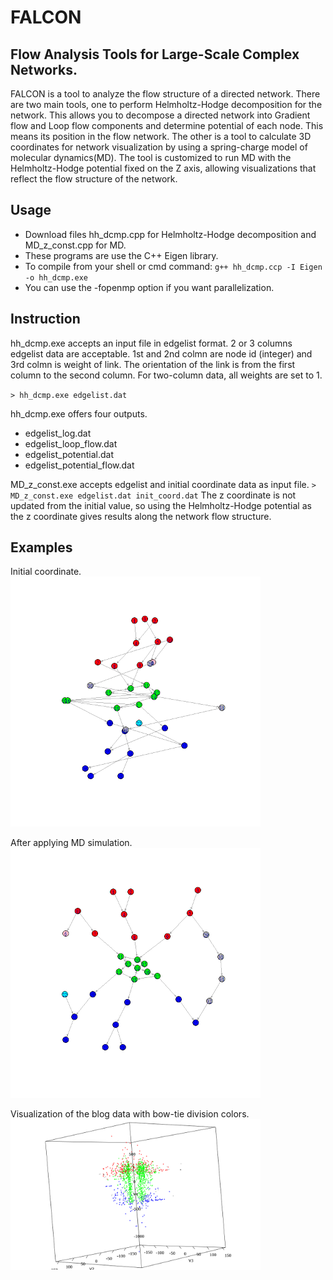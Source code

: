 # FALCON

## Flow Analysis Tools for Large-Scale Complex Networks.

FALCON is a tool to analyze the flow structure of a directed network.
There are two main tools, one to perform Helmholtz-Hodge decomposition for the network.
This allows you to decompose a directed network into Gradient flow and Loop flow components and determine potential of each node. This means its position in the flow network.
The other is a tool to calculate 3D coordinates for network visualization by using a spring-charge model of molecular dynamics(MD).
The tool is customized to run MD with the Helmholtz-Hodge potential fixed on the Z axis, allowing visualizations that reflect the flow structure of the network.


## Usage

- Download files hh_dcmp.cpp for Helmholtz-Hodge decomposition and MD_z_const.cpp for MD.
- These programs are use the C++ Eigen library.
- To compile from your shell or cmd command: `g++ hh_dcmp.ccp -I Eigen -o hh_dcmp.exe`
- You can use the -fopenmp option if you want parallelization.


## Instruction

hh_dcmp.exe accepts an input file in edgelist format.
2 or 3 columns edgelist data are acceptable.
1st and 2nd colmn are node id (integer) and  3rd colmn is weight of link. The orientation of the link is from the first column to the second column. For two-column data, all weights are set to 1.

`> hh_dcmp.exe edgelist.dat`

hh_dcmp.exe offers four outputs.  
- edgelist_log.dat  
- edgelist_loop_flow.dat  
- edgelist_potential.dat  
- edgelist_potential_flow.dat  

MD_z_const.exe accepts edgelist and initial coordinate data as input file.
`> MD_z_const.exe edgelist.dat init_coord.dat`
The z coordinate is not updated from the initial value, so using the Helmholtz-Hodge potential as the z coordinate gives results along the network flow structure.

## Examples

Initial coordinate.
<img src=before_color.png width=400>

After applying MD simulation.
<img src=after_color.png width=400>

Visualization of the blog data with bow-tie division colors.
<img src=blog_bowtie.png width=400>

